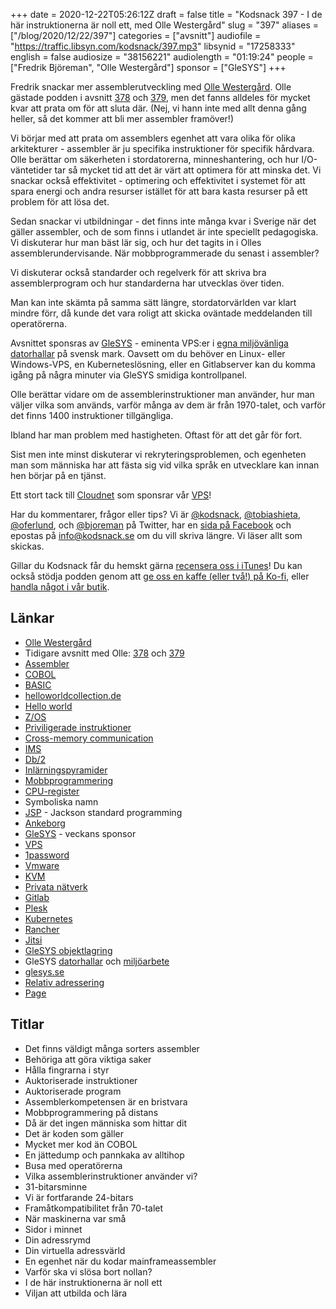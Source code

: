 +++
date = 2020-12-22T05:26:12Z
draft = false
title = "Kodsnack 397 - I de här instruktionerna är noll ett, med Olle Westergård"
slug = "397"
aliases = ["/blog/2020/12/22/397"]
categories = ["avsnitt"]
audiofile = "https://traffic.libsyn.com/kodsnack/397.mp3"
libsynid = "17258333"
english = false
audiosize = "38156221"
audiolength = "01:19:24"
people = ["Fredrik Björeman", "Olle Westergård"]
sponsor = ["GleSYS"]
+++

Fredrik snackar mer assemblerutveckling med [Olle Westergård](https://www.linkedin.com/in/olle-westergård-256a59/). Olle gästade podden i avsnitt [378](https://kodsnack.se/378/) och [379](https://kodsnack.se/379/), men det fanns alldeles för mycket kvar att prata om för att sluta där. (Nej, vi hann inte med allt denna gång heller, så det kommer att bli mer assembler framöver!)

Vi börjar med att prata om assemblers egenhet att vara olika för olika arkitekturer - assembler är ju specifika instruktioner för specifik hårdvara. Olle berättar om säkerheten i stordatorerna, minneshantering, och hur I/O-väntetider tar så mycket tid att det är värt att optimera för att minska det. Vi snackar också effektivitet - optimering och effektivitet i systemet för att spara energi och andra resurser istället för att bara kasta resurser på ett problem för att lösa det.

Sedan snackar vi utbildningar - det finns inte många kvar i Sverige när det gäller assembler, och de som finns i utlandet är inte speciellt pedagogiska. Vi diskuterar hur man bäst lär sig, och hur det tagits in i Olles assemblerundervisande. När mobbprogrammerade du senast i assembler?

Vi diskuterar också standarder och regelverk för att skriva bra assemblerprogram och hur standarderna har utvecklas över tiden.

Man kan inte skämta på samma sätt längre, stordatorvärlden var klart mindre förr, då kunde det vara roligt att skicka oväntade meddelanden till operatörerna.

Avsnittet sponsras av [GleSYS](https://glesys.se/) - eminenta VPS:er i [egna miljövänliga datorhallar](https://glesys.se/datacenter) på svensk mark. Oavsett om du behöver en Linux- eller Windows-VPS, en Kuberneteslösning, eller en Gitlabserver kan du komma igång på några minuter via GleSYS smidiga kontrollpanel.

Olle berättar vidare om de assemblerinstruktioner man använder, hur man väljer vilka som används, varför många av dem är från 1970-talet, och varför det finns 1400 instruktioner tillgängliga.

Ibland har man problem med hastigheten. Oftast för att det går för fort.

Sist men inte minst diskuterar vi rekryteringsproblemen, och egenheten man som människa har att fästa sig vid vilka språk en utvecklare kan innan hen börjar på en tjänst.

Ett stort tack till [Cloudnet](http://www.cloudnet.se) som sponsrar vår [VPS](http://en.wikipedia.org/wiki/Virtual_private_server)!

Har du kommentarer, frågor eller tips? Vi är [@kodsnack](https://www.twitter.com/kodsnack), [@tobiashieta](https://www.twitter.com/tobiashieta), [@oferlund](https://www.twitter.com/oferlund), och [@bjoreman](https://www.twitter.com/bjoreman) på Twitter, har en [sida på Facebook](https://www.facebook.com/kodsnack) och epostas på [info@kodsnack.se](mailto:info@kodsnack.se) om du vill skriva längre. Vi läser allt som skickas.

Gillar du Kodsnack får du hemskt gärna [recensera oss i iTunes](http://itunes.apple.com/se/podcast/kodsnack/id561631498?l=en)! Du kan också stödja podden genom att <a href="https://ko-fi.com/kodsnack" rel="payment">ge oss en kaffe (eller två!) på Ko-fi</a>, eller [handla något i vår butik](https://shop.spreadshirt.se/kodsnack/).

## Länkar ##
* [Olle Westergård](https://www.linkedin.com/in/olle-westergård-256a59/)
* Tidigare avsnitt med Olle: [378](https://kodsnack.se/378/) och [379](https://kodsnack.se/379/)
* [Assembler](https://en.wikipedia.org/wiki/Assembly_language)
* [COBOL](https://en.wikipedia.org/wiki/COBOL)
* [BASIC](https://en.wikipedia.org/wiki/BASIC)
* [helloworldcollection.de](http://helloworldcollection.de/)
* [Hello world](https://en.wikipedia.org/wiki/%22Hello,_World!%22_program)
* [Z/OS](https://en.wikipedia.org/wiki/Z/OS)
* [Priviligerade instruktioner](https://www.geeksforgeeks.org/privileged-and-non-privileged-instructions-in-operating-system/)
* [Cross-memory communication](https://www.ibm.com/support/knowledgecenter/zosbasics/com.ibm.zos.zsecurity/zsecc_072.htm)
* [IMS](https://en.wikipedia.org/wiki/IBM_Information_Management_System)
* [Db/2](https://en.wikipedia.org/wiki/IBM_Db2_Family)
* [Inlärningspyramider](https://en.wikipedia.org/wiki/Learning_pyramid)
* [Mobbprogrammering](https://en.wikipedia.org/wiki/Mob_programming)
* [CPU-register](https://en.wikipedia.org/wiki/Processor_register)
* Symboliska namn
* [JSP](https://en.wikipedia.org/wiki/Jackson_structured_programming) - Jackson standard programming
* [Ankeborg](https://sv.wikipedia.org/wiki/Ankeborg)
* [GleSYS](https://glesys.se/) - veckans sponsor
* [VPS](https://en.wikipedia.org/wiki/Virtual_private_server)
* [1password](https://en.wikipedia.org/wiki/1Password)
* [Vmware](https://en.wikipedia.org/wiki/VMware)
* [KVM](https://en.wikipedia.org/wiki/Kernel-based_Virtual_Machine)
* [Privata nätverk](https://en.wikipedia.org/wiki/Virtual_private_network)
* [Gitlab](https://en.wikipedia.org/wiki/GitLab)
* [Plesk](https://en.wikipedia.org/wiki/Plesk)
* [Kubernetes](https://en.wikipedia.org/wiki/Kubernetes)
* [Rancher](https://rancher.com/)
* [Jitsi](https://en.wikipedia.org/wiki/Jitsi)
* [GleSYS objektlagring](https://glesys.se/tjanster/objektlagring)
* GleSYS [datorhallar](https://glesys.se/datacenter) och [miljöarbete](https://glesys.se/foretaget/miljoarbete)
* [glesys.se](https://glesys.se/)
* [Relativ adressering](https://en.wikipedia.org/wiki/Offset_%28computer_science%29)
* [Page](https://en.wikipedia.org/wiki/Page_%28computer_memory%29)

## Titlar ##
* Det finns väldigt många sorters assembler
* Behöriga att göra viktiga saker
* Hålla fingrarna i styr
* Auktoriserade instruktioner
* Auktoriserade program
* Assemblerkompetensen är en bristvara
* Mobbprogrammering på distans
* Då är det ingen människa som hittar dit
* Det är koden som gäller
* Mycket mer kod än COBOL
* En jättedump och pannkaka av alltihop
* Busa med operatörerna
* Vilka assemblerinstruktioner använder vi?
* 31-bitarsminne
* Vi är fortfarande 24-bitars
* Framåtkompatibilitet från 70-talet
* När maskinerna var små
* Sidor i minnet
* Din adressrymd
* Din virtuella adressvärld
* En egenhet när du kodar mainframeassembler
* Varför ska vi slösa bort nollan?
* I de här instruktionerna är noll ett
* Viljan att utbilda och lära